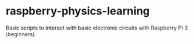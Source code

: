 # raspberry-physics-learning
Basic scripts to interact with basic electronic circuits with Raspberry PI 3 (beginners)
